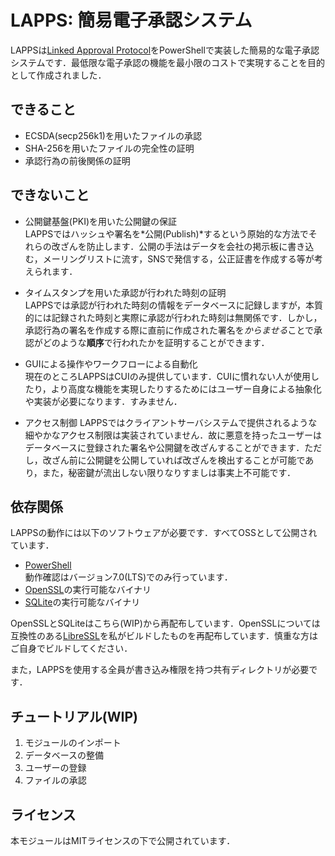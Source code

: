 # LAPPS: 簡易電子承認システム
LAPPSは[Linked Approval Protocol](https://github.com/kittoku/Linked-Approval-Protocol)をPowerShellで実装した簡易的な電子承認システムです．最低限な電子承認の機能を最小限のコストで実現することを目的として作成されました．

## できること
- ECSDA(secp256k1)を用いたファイルの承認
- SHA-256を用いたファイルの完全性の証明
- 承認行為の前後関係の証明

## できないこと
- 公開鍵基盤(PKI)を用いた公開鍵の保証  
LAPPSではハッシュや署名を*公開(Publish)*するという原始的な方法でそれらの改ざんを防止します．公開の手法はデータを会社の掲示板に書き込む，メーリングリストに流す，SNSで発信する，公正証書を作成する等が考えられます．

- タイムスタンプを用いた承認が行われた時刻の証明  
LAPPSでは承認が行われた時刻の情報をデータベースに記録しますが，本質的には記録された時刻と実際に承認が行われた時刻は無関係です．しかし，承認行為の署名を作成する際に直前に作成された署名を*からませる*ことで承認がどのような**順序**で行われたかを証明することができます．

- GUIによる操作やワークフローによる自動化  
現在のところLAPPSはCUIのみ提供しています．CUIに慣れない人が使用したり，より高度な機能を実現したりするためにはユーザー自身による抽象化や実装が必要になります．すみません．

- アクセス制御
LAPPSではクライアントサーバシステムで提供されるような細やかなアクセス制限は実装されていません．故に悪意を持ったユーザーはデータベースに登録された署名や公開鍵を改ざんすることができます．ただし，改ざん前に公開鍵を公開していれば改ざんを検出することが可能であり，また，秘密鍵が流出しない限りなりすましは事実上不可能です．


## 依存関係
LAPPSの動作には以下のソフトウェアが必要です．すべてOSSとして公開されています．
- [PowerShell](https://github.com/PowerShell/PowerShell)  
動作確認はバージョン7.0(LTS)でのみ行っています．
- [OpenSSL](https://www.openssl.org)の実行可能なバイナリ
- [SQLite](https://www.sqlite.org)の実行可能なバイナリ

OpenSSLとSQLiteはこちら(WIP)から再配布しています．OpenSSLについては互換性のある[LibreSSL](https://github.com/libressl-portable/portable)を私がビルドしたものを再配布しています．慎重な方はご自身でビルドしてください．  
  
また，LAPPSを使用する全員が書き込み権限を持つ共有ディレクトリが必要です．

## チュートリアル(WIP)
1. モジュールのインポート
2. データベースの整備
3. ユーザーの登録
4. ファイルの承認

## ライセンス
本モジュールはMITライセンスの下で公開されています．
